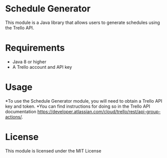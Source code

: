 # Schedule Generator
This module is a Java library that allows users to generate schedules using the Trello API.

# Requirements
* Java 8 or higher
* A Trello account and API key

# Usage
*To use the Schedule Generator module, you will need to obtain a Trello API key and token.
*You can find instructions for doing so in the Trello API documentation https://developer.atlassian.com/cloud/trello/rest/api-group-actions/.

# License
This module is licensed under the MIT License

